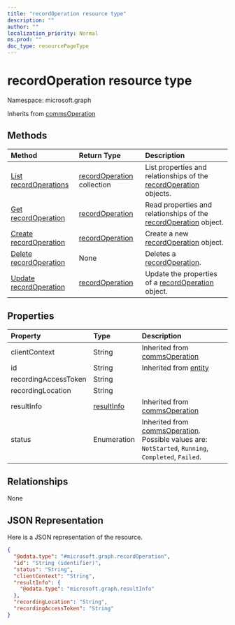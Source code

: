 ```yaml
---
title: "recordOperation resource type"
description: ""
author: ""
localization_priority: Normal
ms.prod: ""
doc_type: resourcePageType
---
```


# recordOperation resource type


Namespace: microsoft.graph




Inherits from [commsOperation](../resources/commsoperation.md)

## Methods
|Method|Return Type|Description|
|:---|:---|:---|
|[List recordOperations](../api/recordoperation-list.md)|[recordOperation](../resources/recordoperation.md) collection|List properties and relationships of the [recordOperation](../resources/recordoperation.md) objects.|
|[Get recordOperation](../api/recordoperation-get.md)|[recordOperation](../resources/recordoperation.md)|Read properties and relationships of the [recordOperation](../resources/recordoperation.md) object.|
|[Create recordOperation](../api/recordoperation-create.md)|[recordOperation](../resources/recordoperation.md)|Create a new [recordOperation](../resources/recordoperation.md) object.|
|[Delete recordOperation](../api/recordoperation-delete.md)|None|Deletes a [recordOperation](../resources/recordoperation.md).|
|[Update recordOperation](../api/recordoperation-update.md)|[recordOperation](../resources/recordoperation.md)|Update the properties of a [recordOperation](../resources/recordoperation.md) object.|

## Properties
|Property|Type|Description|
|:---|:---|:---|
|clientContext|String| Inherited from [commsOperation](../resources/commsoperation.md)|
|id|String| Inherited from [entity](../resources/entity.md)|
|recordingAccessToken|String||
|recordingLocation|String||
|resultInfo|[resultInfo](../resources/resultinfo.md)| Inherited from [commsOperation](../resources/commsoperation.md)|
|status|Enumeration| Inherited from [commsOperation](../resources/commsoperation.md). Possible values are: `NotStarted`, `Running`, `Completed`, `Failed`.|

## Relationships
None

## JSON Representation
Here is a JSON representation of the resource.
<!-- {
  "blockType": "resource",
  "keyProperty": "id",
  "@odata.type": "microsoft.graph.recordOperation",
  "baseType": "microsoft.graph.commsOperation",
  "openType": true
}
-->
``` json
{
  "@odata.type": "#microsoft.graph.recordOperation",
  "id": "String (identifier)",
  "status": "String",
  "clientContext": "String",
  "resultInfo": {
    "@odata.type": "microsoft.graph.resultInfo"
  },
  "recordingLocation": "String",
  "recordingAccessToken": "String"
}
```


